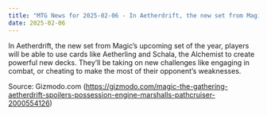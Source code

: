 ```yaml
---
title: "MTG News for 2025-02-06 - In Aetherdrift, the new set from Magic’s upcoming ..."
date: 2025-02-06
---
```


In Aetherdrift, the new set from Magic’s upcoming set of the year, players will be able to use cards like Aetherling and Schala, the Alchemist to create powerful new decks. They’ll be taking on new challenges like engaging in combat, or cheating to make the most of their opponent’s weaknesses.

Source: Gizmodo.com (https://gizmodo.com/magic-the-gathering-aetherdrift-spoilers-possession-engine-marshalls-pathcruiser-2000554126)
